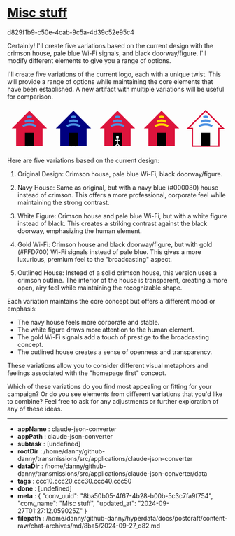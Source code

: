 # [Misc stuff](https://claude.ai/chat/8ba50b05-4f67-4b28-b00b-5c3c7fa9f754)

d829f1b9-c50e-4cab-9c5a-4d39c52e95c4

 Certainly! I'll create five variations based on the current design with the crimson house, pale blue Wi-Fi signals, and black doorway/figure. I'll modify different elements to give you a range of options.

<antThinking>I'll create five variations of the current logo, each with a unique twist. This will provide a range of options while maintaining the core elements that have been established. A new artifact with multiple variations will be useful for comparison.</antThinking>

<antArtifact identifier="crimson-house-variations" type="image/svg+xml" title="Self-Hosted Content Campaign Logo - Five Variations">
<svg xmlns="http://www.w3.org/2000/svg" viewBox="0 0 500 100">
  <!-- Original Design -->
  <g transform="translate(0,0)">
    <path d="M10 50 L50 10 L90 50 L80 50 L80 90 H20 V50 Z" fill="#DC143C"/>
    <rect x="40" y="60" width="20" height="30" fill="#000000"/>
    <path d="M35 45 A30 30 0 0 1 65 45" fill="none" stroke="#4A90E2" stroke-width="5"/>
    <path d="M40 35 A20 20 0 0 1 60 35" fill="none" stroke="#4A90E2" stroke-width="5"/>
    <path d="M45 25 A10 10 0 0 1 55 25" fill="none" stroke="#4A90E2" stroke-width="5"/>
    <circle cx="50" cy="70" r="3" fill="#000000"/>
    <line x1="50" y1="73" x2="50" y2="85" stroke="#000000" stroke-width="2"/>
    <line x1="44" y1="77" x2="56" y2="77" stroke="#000000" stroke-width="2"/>
    <line x1="50" y1="85" x2="45" y2="90" stroke="#000000" stroke-width="2"/>
    <line x1="50" y1="85" x2="55" y2="90" stroke="#000000" stroke-width="2"/>
  </g>
  
  <!-- Navy House -->
  <g transform="translate(100,0)">
    <path d="M10 50 L50 10 L90 50 L80 50 L80 90 H20 V50 Z" fill="#000080"/>
    <rect x="40" y="60" width="20" height="30" fill="#000000"/>
    <path d="M35 45 A30 30 0 0 1 65 45" fill="none" stroke="#4A90E2" stroke-width="5"/>
    <path d="M40 35 A20 20 0 0 1 60 35" fill="none" stroke="#4A90E2" stroke-width="5"/>
    <path d="M45 25 A10 10 0 0 1 55 25" fill="none" stroke="#4A90E2" stroke-width="5"/>
    <circle cx="50" cy="70" r="3" fill="#000000"/>
    <line x1="50" y1="73" x2="50" y2="85" stroke="#000000" stroke-width="2"/>
    <line x1="44" y1="77" x2="56" y2="77" stroke="#000000" stroke-width="2"/>
    <line x1="50" y1="85" x2="45" y2="90" stroke="#000000" stroke-width="2"/>
    <line x1="50" y1="85" x2="55" y2="90" stroke="#000000" stroke-width="2"/>
  </g>

  <!-- White Figure -->
  <g transform="translate(200,0)">
    <path d="M10 50 L50 10 L90 50 L80 50 L80 90 H20 V50 Z" fill="#DC143C"/>
    <rect x="40" y="60" width="20" height="30" fill="#000000"/>
    <path d="M35 45 A30 30 0 0 1 65 45" fill="none" stroke="#4A90E2" stroke-width="5"/>
    <path d="M40 35 A20 20 0 0 1 60 35" fill="none" stroke="#4A90E2" stroke-width="5"/>
    <path d="M45 25 A10 10 0 0 1 55 25" fill="none" stroke="#4A90E2" stroke-width="5"/>
    <circle cx="50" cy="70" r="3" fill="#FFFFFF"/>
    <line x1="50" y1="73" x2="50" y2="85" stroke="#FFFFFF" stroke-width="2"/>
    <line x1="44" y1="77" x2="56" y2="77" stroke="#FFFFFF" stroke-width="2"/>
    <line x1="50" y1="85" x2="45" y2="90" stroke="#FFFFFF" stroke-width="2"/>
    <line x1="50" y1="85" x2="55" y2="90" stroke="#FFFFFF" stroke-width="2"/>
  </g>

  <!-- Gold WiFi -->
  <g transform="translate(300,0)">
    <path d="M10 50 L50 10 L90 50 L80 50 L80 90 H20 V50 Z" fill="#DC143C"/>
    <rect x="40" y="60" width="20" height="30" fill="#000000"/>
    <path d="M35 45 A30 30 0 0 1 65 45" fill="none" stroke="#FFD700" stroke-width="5"/>
    <path d="M40 35 A20 20 0 0 1 60 35" fill="none" stroke="#FFD700" stroke-width="5"/>
    <path d="M45 25 A10 10 0 0 1 55 25" fill="none" stroke="#FFD700" stroke-width="5"/>
    <circle cx="50" cy="70" r="3" fill="#000000"/>
    <line x1="50" y1="73" x2="50" y2="85" stroke="#000000" stroke-width="2"/>
    <line x1="44" y1="77" x2="56" y2="77" stroke="#000000" stroke-width="2"/>
    <line x1="50" y1="85" x2="45" y2="90" stroke="#000000" stroke-width="2"/>
    <line x1="50" y1="85" x2="55" y2="90" stroke="#000000" stroke-width="2"/>
  </g>

  <!-- Outlined House -->
  <g transform="translate(400,0)">
    <path d="M10 50 L50 10 L90 50 L80 50 L80 90 H20 V50 Z" fill="none" stroke="#DC143C" stroke-width="3"/>
    <rect x="40" y="60" width="20" height="30" fill="#000000"/>
    <path d="M35 45 A30 30 0 0 1 65 45" fill="none" stroke="#4A90E2" stroke-width="5"/>
    <path d="M40 35 A20 20 0 0 1 60 35" fill="none" stroke="#4A90E2" stroke-width="5"/>
    <path d="M45 25 A10 10 0 0 1 55 25" fill="none" stroke="#4A90E2" stroke-width="5"/>
    <circle cx="50" cy="70" r="3" fill="#000000"/>
    <line x1="50" y1="73" x2="50" y2="85" stroke="#000000" stroke-width="2"/>
    <line x1="44" y1="77" x2="56" y2="77" stroke="#000000" stroke-width="2"/>
    <line x1="50" y1="85" x2="45" y2="90" stroke="#000000" stroke-width="2"/>
    <line x1="50" y1="85" x2="55" y2="90" stroke="#000000" stroke-width="2"/>
  </g>
</svg>
</antArtifact>

Here are five variations based on the current design:

1. Original Design: Crimson house, pale blue Wi-Fi, black doorway/figure.

2. Navy House: Same as original, but with a navy blue (#000080) house instead of crimson. This offers a more professional, corporate feel while maintaining the strong contrast.

3. White Figure: Crimson house and pale blue Wi-Fi, but with a white figure instead of black. This creates a striking contrast against the black doorway, emphasizing the human element.

4. Gold Wi-Fi: Crimson house and black doorway/figure, but with gold (#FFD700) Wi-Fi signals instead of pale blue. This gives a more luxurious, premium feel to the "broadcasting" aspect.

5. Outlined House: Instead of a solid crimson house, this version uses a crimson outline. The interior of the house is transparent, creating a more open, airy feel while maintaining the recognizable shape.

Each variation maintains the core concept but offers a different mood or emphasis:

- The navy house feels more corporate and stable.
- The white figure draws more attention to the human element.
- The gold Wi-Fi signals add a touch of prestige to the broadcasting concept.
- The outlined house creates a sense of openness and transparency.

These variations allow you to consider different visual metaphors and feelings associated with the "homepage first" concept. 

Which of these variations do you find most appealing or fitting for your campaign? Or do you see elements from different variations that you'd like to combine? Feel free to ask for any adjustments or further exploration of any of these ideas.

---

* **appName** : claude-json-converter
* **appPath** : claude-json-converter
* **subtask** : [undefined]
* **rootDir** : /home/danny/github-danny/transmissions/src/applications/claude-json-converter
* **dataDir** : /home/danny/github-danny/transmissions/src/applications/claude-json-converter/data
* **tags** : ccc10.ccc20.ccc30.ccc40.ccc50
* **done** : [undefined]
* **meta** : {
  "conv_uuid": "8ba50b05-4f67-4b28-b00b-5c3c7fa9f754",
  "conv_name": "Misc stuff",
  "updated_at": "2024-09-27T01:27:12.059025Z"
}
* **filepath** : /home/danny/github-danny/hyperdata/docs/postcraft/content-raw/chat-archives/md/8ba5/2024-09-27_d82.md